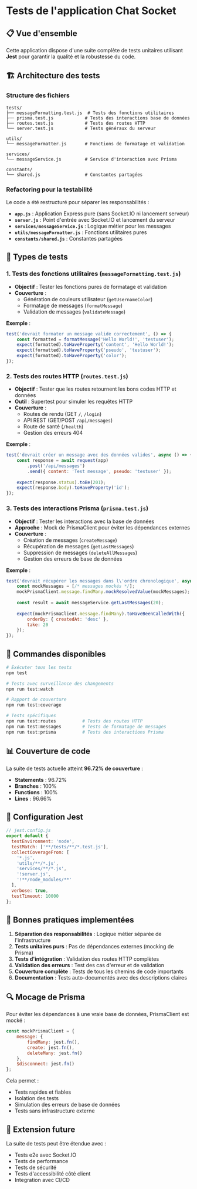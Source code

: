 # Tests de l'application Chat Socket

## 📋 Vue d'ensemble

Cette application dispose d'une suite complète de tests unitaires utilisant **Jest** pour garantir la qualité et la robustesse du code.

## 🏗️ Architecture des tests

### Structure des fichiers

```
tests/
├── messageFormatting.test.js  # Tests des fonctions utilitaires
├── prisma.test.js            # Tests des interactions base de données
├── routes.test.js            # Tests des routes HTTP
└── server.test.js            # Tests généraux du serveur

utils/
└── messageFormatter.js       # Fonctions de formatage et validation

services/
└── messageService.js         # Service d'interaction avec Prisma

constants/
└── shared.js                 # Constantes partagées
```

### Refactoring pour la testabilité

Le code a été restructuré pour séparer les responsabilités :
- **`app.js`** : Application Express pure (sans Socket.IO ni lancement serveur)
- **`server.js`** : Point d'entrée avec Socket.IO et lancement du serveur
- **`services/messageService.js`** : Logique métier pour les messages
- **`utils/messageFormatter.js`** : Fonctions utilitaires pures
- **`constants/shared.js`** : Constantes partagées

## 🧪 Types de tests

### 1. Tests des fonctions utilitaires (`messageFormatting.test.js`)
- **Objectif** : Tester les fonctions pures de formatage et validation
- **Couverture** : 
  - Génération de couleurs utilisateur (`getUsernameColor`)
  - Formatage de messages (`formatMessage`)
  - Validation de messages (`validateMessage`)

**Exemple** :
```javascript
test('devrait formater un message valide correctement', () => {
    const formatted = formatMessage('Hello World!', 'testuser');
    expect(formatted).toHaveProperty('content', 'Hello World!');
    expect(formatted).toHaveProperty('pseudo', 'testuser');
    expect(formatted).toHaveProperty('color');
});
```

### 2. Tests des routes HTTP (`routes.test.js`)
- **Objectif** : Tester que les routes retournent les bons codes HTTP et données
- **Outil** : Supertest pour simuler les requêtes HTTP
- **Couverture** :
  - Routes de rendu (GET `/`, `/login`)
  - API REST (GET/POST `/api/messages`)
  - Route de santé (`/health`)
  - Gestion des erreurs 404

**Exemple** :
```javascript
test('devrait créer un message avec des données valides', async () => {
    const response = await request(app)
        .post('/api/messages')
        .send({ content: 'Test message', pseudo: 'testuser' });
    
    expect(response.status).toBe(201);
    expect(response.body).toHaveProperty('id');
});
```

### 3. Tests des interactions Prisma (`prisma.test.js`)
- **Objectif** : Tester les interactions avec la base de données
- **Approche** : Mock de PrismaClient pour éviter les dépendances externes
- **Couverture** :
  - Création de messages (`createMessage`)
  - Récupération de messages (`getLastMessages`)
  - Suppression de messages (`deleteAllMessages`)
  - Gestion des erreurs de base de données

**Exemple** :
```javascript
test('devrait récupérer les messages dans l\'ordre chronologique', async () => {
    const mockMessages = [/* messages mockés */];
    mockPrismaClient.message.findMany.mockResolvedValue(mockMessages);
    
    const result = await messageService.getLastMessages(20);
    
    expect(mockPrismaClient.message.findMany).toHaveBeenCalledWith({
        orderBy: { createdAt: 'desc' },
        take: 20
    });
});
```

## 🚀 Commandes disponibles

```bash
# Exécuter tous les tests
npm test

# Tests avec surveillance des changements
npm run test:watch

# Rapport de couverture
npm run test:coverage

# Tests spécifiques
npm run test:routes          # Tests des routes HTTP
npm run test:messages        # Tests de formatage de messages
npm run test:prisma          # Tests des interactions Prisma
```

## 📊 Couverture de code

La suite de tests actuelle atteint **96.72% de couverture** :
- **Statements** : 96.72%
- **Branches** : 100%
- **Functions** : 100%
- **Lines** : 96.66%

## 🔧 Configuration Jest

```javascript
// jest.config.js
export default {
  testEnvironment: 'node',
  testMatch: ['**/tests/**/*.test.js'],
  collectCoverageFrom: [
    '*.js',
    'utils/**/*.js', 
    'services/**/*.js',
    '!server.js',
    '!**/node_modules/**'
  ],
  verbose: true,
  testTimeout: 10000
};
```

## 🎯 Bonnes pratiques implementées

1. **Séparation des responsabilités** : Logique métier séparée de l'infrastructure
2. **Tests unitaires purs** : Pas de dépendances externes (mocking de Prisma)
3. **Tests d'intégration** : Validation des routes HTTP complètes
4. **Validation des erreurs** : Test des cas d'erreur et de validation
5. **Couverture complète** : Tests de tous les chemins de code importants
6. **Documentation** : Tests auto-documentés avec des descriptions claires

## 🔍 Mocage de Prisma

Pour éviter les dépendances à une vraie base de données, PrismaClient est mocké :

```javascript
const mockPrismaClient = {
    message: {
        findMany: jest.fn(),
        create: jest.fn(),
        deleteMany: jest.fn()
    },
    $disconnect: jest.fn()
};
```

Cela permet :
- Tests rapides et fiables
- Isolation des tests
- Simulation des erreurs de base de données
- Tests sans infrastructure externe

## 🚀 Extension future

La suite de tests peut être étendue avec :
- Tests e2e avec Socket.IO
- Tests de performance
- Tests de sécurité
- Tests d'accessibilité côté client
- Integration avec CI/CD
